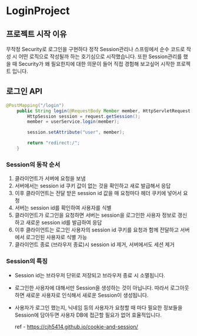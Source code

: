 # LoginProject

## 프로젝트 시작 이유

무작정 Security로 로그인을 구현하다 정작 Session관리나 스프링에서 순수 코드로 작성 시 어떤 로직으로 작성될까 하는 호기심으로 시작했습니다.
또한 Session관리를 했을 때 Security가 왜 필요한지에 대한 의문이 들어 직접 경험해 보고싶어 시작한 프로젝트 입니다.

## 로그인 API

```java
@PostMapping("/login")
    public String login(@RequestBody Member member, HttpServletRequest request, HttpServletResponse response) {
        HttpSession session = request.getSession();
        member = userService.login(member);

        session.setAttribute("user", member);

        return "redirect:/";
    }
```

### Session의 동작 순서

1. 클라이언트가 서버에 요청을 보냄
2. 서버에서는 session id 쿠키 값이 없는 것을 확인하고 새로 발급해서 응답
3. 이후 클라이언트는 전달 받은 session id 값을 매 요청마다 헤더 쿠키에 넣어서 요청
4. 서버는 session id를 확인하여 사용자를 식별
5. 클라이언트가 로그인을 요청하면 서버는 session을 로그인한 사용자 정보로 갱신하고 새로운 session id를 발급하여 응답
6. 이후 클라이언트는 로그인 사용자의 session id 쿠키를 요청과 함께 전달하고 서버에서 로그인된 사용자로 식별 가능
7. 클라이언트 종료 (브라우저 종료)시 session id 제거, 서버에서도 세션 제거

### Session의 특징

- Session id는 브라우저 단위로 저장되고 브라우저 종료 시 소멸됩니다.
- 로그인한 사용자에 대해서만 Session을 생성하는 것이 아닙니다. 따라서 로그아웃하면 새로운 사용자로
  인식해서 새로운 Session이 생성됩니다.
- 사용자가 로그인 했는지, 닉네임 등의 사용자가 요청할 때 마다 필요한 정보들을 Session에 담아두면 사용자
  DB에 접근할 필요가 없어 효율적입니다.

  ref - https://cjh5414.github.io/cookie-and-session/